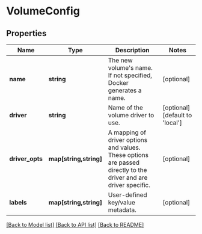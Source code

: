 # VolumeConfig

## Properties
Name | Type | Description | Notes
------------ | ------------- | ------------- | -------------
**name** | **string** | The new volume&#x27;s name. If not specified, Docker generates a name. | [optional] 
**driver** | **string** | Name of the volume driver to use. | [optional] [default to 'local']
**driver_opts** | **map[string,string]** | A mapping of driver options and values. These options are passed directly to the driver and are driver specific. | [optional] 
**labels** | **map[string,string]** | User-defined key/value metadata. | [optional] 

[[Back to Model list]](../../README.md#documentation-for-models) [[Back to API list]](../../README.md#documentation-for-api-endpoints) [[Back to README]](../../README.md)

